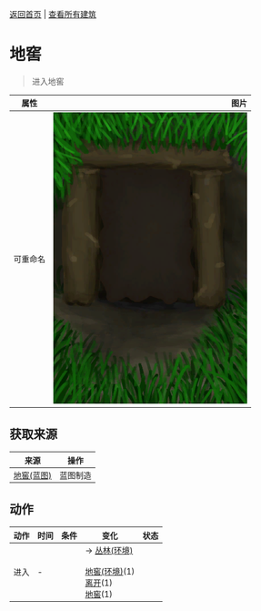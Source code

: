[返回首页](index.md)   |  [查看所有建筑](building.md)
# 地窖  
> 进入地窖  
  
  属性  |   图片   
 ----  |  ----:   
 可重命名  |  ![](Sprite/Cellar.png)   
  
## 获取来源  
来源  |  操作  
----  |  ----  
[地窖(蓝图)](Bp_Cellar.md)  |  蓝图制造  
## 动作  
动作  |  时间  |  条件  |  变化  |  状态  
----  |  ----  |  ----  |  ----  |  ----  
进入  |  -  |    |  → [丛林(环境)](Env_Jungle.md)<br><br>[地窖(环境)](Env_Cellar.md)(1)<br>[离开](CellarExit.md)(1)<br>[地窖](Cellar.md)(1)  |    
